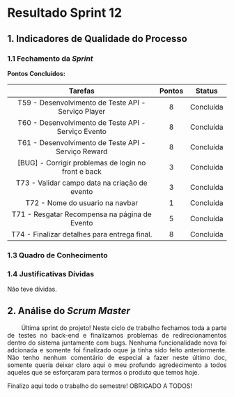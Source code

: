# Resultado Sprint 12

## 1. Indicadores de Qualidade do Processo

### 1.1 Fechamento da _Sprint_

**Pontos Concluídos:**

| Tarefas | Pontos | Status |
|:-------:|:------:|:------:|
|T59 - Desenvolvimento de Teste API - Serviço Player|8|Concluída|
|T60 - Desenvolvimento de Teste API - Serviço Evento|8|Concluída|
|T61 - Desenvolvimento de Teste API - Serviço Reward|8|Concluída|
|[BUG] - Corrigir problemas de login no front e back|3|Concluída|
|T73 - Validar campo data na criação de evento|3|Concluída|
|T72 - Nome do usuario na navbar|1|Concluída|
|T71 - Resgatar Recompensa na página de Evento|5|Concluída|
|T74 - Finalizar detalhes para entrega final.|8|Concluída|

### 1.3 Quadro de Conhecimento

<!-- ![Quadro de conhecimento](../../images/con_sprint6.png) -->

### 1.4 Justificativas Dívidas

Não teve dívidas.

## 2. Análise do _Scrum Master_

<p style="text-align:justify">&emsp;&emsp; Última sprint do projeto! Neste ciclo de trabalho fechamos toda a parte de testes no back-end e finalizamos problemas de redirecionamentos dentro do sistema juntamente com bugs. Nenhuma funcionalidade nova foi adcionada e somente foi finalizado oque ja tinha sido feito anteriormente. 
Não tenho nenhum comentário de especial a fazer neste último doc, somente queria deixar claro aqui o meu profundo agredecimento a todos aqueles que se esforçaram para termos o produto que temos hoje. 

Finalizo aqui todo o trabalho do semestre! OBRIGADO A TODOS! </p>